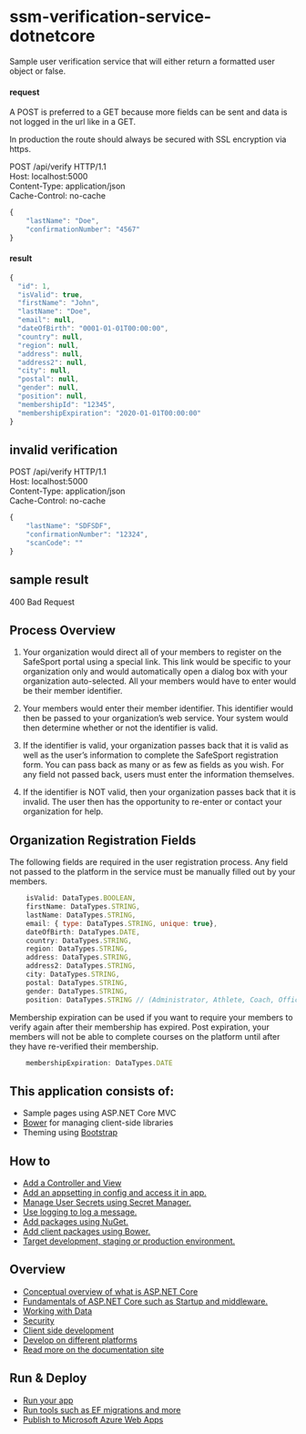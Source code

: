 # ssm-verification-service-dotnetcore
Sample user verification service that will either return a formatted user object or false.

#### request
A POST is preferred to a GET because more fields can be sent and data is not logged in the url like in a GET.

In production the route should always be secured with SSL encryption via https.

POST /api/verify HTTP/1.1  
Host: localhost:5000  
Content-Type: application/json  
Cache-Control: no-cache  

```javascript
{  
    "lastName": "Doe",  
    "confirmationNumber": "4567"  
}  
```

#### result

```javascript
{  
  "id": 1,
  "isValid": true,
  "firstName": "John",
  "lastName": "Doe",
  "email": null,
  "dateOfBirth": "0001-01-01T00:00:00",
  "country": null,
  "region": null,
  "address": null,
  "address2": null,
  "city": null,
  "postal": null,
  "gender": null,
  "position": null,
  "membershipId": "12345",
  "membershipExpiration": "2020-01-01T00:00:00" 
}
```

## invalid verification


POST /api/verify HTTP/1.1  
Host: localhost:5000  
Content-Type: application/json  
Cache-Control: no-cache  

```javascript
{ 
    "lastName": "SDFSDF",
    "confirmationNumber": "12324", 
    "scanCode": ""
}
```

## sample result

400 Bad Request

## Process Overview

1. Your organization would direct all of your members to register on the SafeSport portal using a special link. This link would be specific to your organization only and would automatically open a dialog box with your organization auto-selected. All your members would have to enter would be their member identifier.

2. Your members would enter their member identifier. This identifier would then be passed to your organization’s web service. Your system would then determine whether or not the identifier is valid.

3. If the identifier is valid, your organization passes back that it is valid as well as the user’s information to complete the SafeSport registration form. You can pass back as many or as few as fields as you wish. For any field not passed back, users must enter the information themselves.

4. If the identifier is NOT valid, then your organization passes back that it is invalid. The user then has the opportunity to re-enter or contact your organization for help.

## Organization Registration Fields
The following fields are required in the user registration process. Any field not passed to the platform in the service must be manually filled out by your members.
```javascript
    isValid: DataTypes.BOOLEAN,  
    firstName: DataTypes.STRING, 
    lastName: DataTypes.STRING,
    email: { type: DataTypes.STRING, unique: true},
    dateOfBirth: DataTypes.DATE,
    country: DataTypes.STRING,
    region: DataTypes.STRING,
    address: DataTypes.STRING,  
    address2: DataTypes.STRING,
    city: DataTypes.STRING,
    postal: DataTypes.STRING,
    gender: DataTypes.STRING,
    position: DataTypes.STRING // (Administrator, Athlete, Coach, Official, Other, Parent, Volunteer)  

```

Membership expiration can be used if you want to require your members to verify again after their membership has expired. Post expiration, your members will not be able to complete courses on the platform until after they have re-verified their membership.

```javascript
    membershipExpiration: DataTypes.DATE
```

## This application consists of:

*   Sample pages using ASP.NET Core MVC
*   [Bower](https://go.microsoft.com/fwlink/?LinkId=518004) for managing client-side libraries
*   Theming using [Bootstrap](https://go.microsoft.com/fwlink/?LinkID=398939)

## How to

*   [Add a Controller and View](https://go.microsoft.com/fwlink/?LinkID=398600)
*   [Add an appsetting in config and access it in app.](https://go.microsoft.com/fwlink/?LinkID=699562)
*   [Manage User Secrets using Secret Manager.](https://go.microsoft.com/fwlink/?LinkId=699315)
*   [Use logging to log a message.](https://go.microsoft.com/fwlink/?LinkId=699316)
*   [Add packages using NuGet.](https://go.microsoft.com/fwlink/?LinkId=699317)
*   [Add client packages using Bower.](https://go.microsoft.com/fwlink/?LinkId=699318)
*   [Target development, staging or production environment.](https://go.microsoft.com/fwlink/?LinkId=699319)

## Overview

*   [Conceptual overview of what is ASP.NET Core](https://go.microsoft.com/fwlink/?LinkId=518008)
*   [Fundamentals of ASP.NET Core such as Startup and middleware.](https://go.microsoft.com/fwlink/?LinkId=699320)
*   [Working with Data](https://go.microsoft.com/fwlink/?LinkId=398602)
*   [Security](https://go.microsoft.com/fwlink/?LinkId=398603)
*   [Client side development](https://go.microsoft.com/fwlink/?LinkID=699321)
*   [Develop on different platforms](https://go.microsoft.com/fwlink/?LinkID=699322)
*   [Read more on the documentation site](https://go.microsoft.com/fwlink/?LinkID=699323)

## Run & Deploy

*   [Run your app](https://go.microsoft.com/fwlink/?LinkID=517851)
*   [Run tools such as EF migrations and more](https://go.microsoft.com/fwlink/?LinkID=517853)
*   [Publish to Microsoft Azure Web Apps](https://go.microsoft.com/fwlink/?LinkID=398609)


